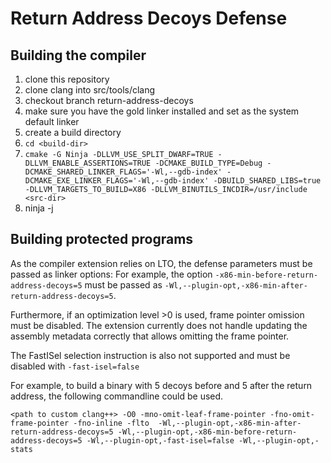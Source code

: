 # Return Address Decoys Defense

## Building the compiler
1. clone this repository
1. clone clang into src/tools/clang
1. checkout branch return-address-decoys
1. make sure you have the gold linker installed and set as the system default linker 
1. create a build directory 
1. ``cd <build-dir>``
1. ``cmake -G Ninja -DLLVM_USE_SPLIT_DWARF=TRUE -DLLVM_ENABLE_ASSERTIONS=TRUE -DCMAKE_BUILD_TYPE=Debug -DCMAKE_SHARED_LINKER_FLAGS='-Wl,--gdb-index' -DCMAKE_EXE_LINKER_FLAGS='-Wl,--gdb-index' -DBUILD_SHARED_LIBS=true -DLLVM_TARGETS_TO_BUILD=X86 -DLLVM_BINUTILS_INCDIR=/usr/include <src-dir>``
1. ninja -j <number of parallel jobs>

## Building protected programs
As the compiler extension relies on LTO, the defense parameters must be passed as linker options:
For example, the option ``-x86-min-before-return-address-decoys=5`` must be passed as
``-Wl,--plugin-opt,-x86-min-after-return-address-decoys=5``.

Furthermore, if an optimization level >0 is used, frame pointer omission must be disabled. The extension currently
does not handle updating the assembly metadata correctly that allows omitting the frame pointer. 

The FastISel selection instruction is also not supported and must be disabled with ``-fast-isel=false``

For example, to build a binary with 5 decoys before and 5 after the return address, the following commandline could be used.

``<path to custom clang++> -O0 -mno-omit-leaf-frame-pointer -fno-omit-frame-pointer -fno-inline -flto  -Wl,--plugin-opt,-x86-min-after-return-address-decoys=5 -Wl,--plugin-opt,-x86-min-before-return-address-decoys=5 -Wl,--plugin-opt,-fast-isel=false -Wl,--plugin-opt,-stats``